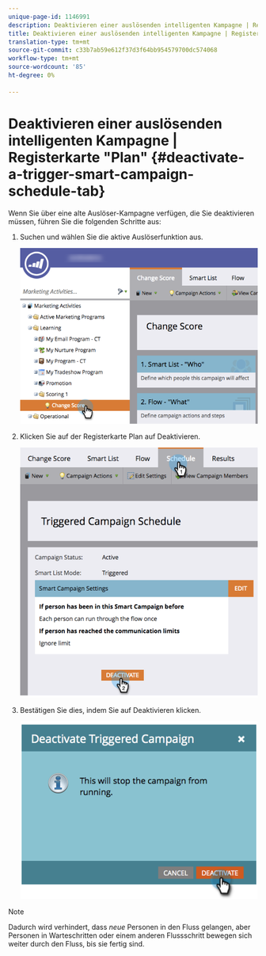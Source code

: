 ```yaml
---
unique-page-id: 1146991
description: Deaktivieren einer auslösenden intelligenten Kampagne | Registerkarte "Plan"- Marketing Docs - Produktdokumentation
title: Deaktivieren einer auslösenden intelligenten Kampagne | Registerkarte "Plan"
translation-type: tm+mt
source-git-commit: c33b7ab59e612f37d3f64bb954579700dc574068
workflow-type: tm+mt
source-wordcount: '85'
ht-degree: 0%

---
```



# Deaktivieren einer auslösenden intelligenten Kampagne | Registerkarte &quot;Plan&quot; {#deactivate-a-trigger-smart-campaign-schedule-tab}

Wenn Sie über eine alte Auslöser-Kampagne verfügen, die Sie deaktivieren müssen, führen Sie die folgenden Schritte aus:

1. Suchen und wählen Sie die aktive Auslöserfunktion aus.

   ![](assets/selectprogram-hands.png)

1. Klicken Sie auf der Registerkarte Plan auf Deaktivieren.

   ![](assets/deactivateprogram-hands.png)

1. Bestätigen Sie dies, indem Sie auf Deaktivieren klicken.

   ![](assets/image2014-9-22-13-3a59-3a6.png)

>[!NOTE]
>
>Dadurch wird verhindert, dass *neue* Personen in den Fluss gelangen, aber Personen in Warteschritten oder einem anderen Flussschritt bewegen sich weiter durch den Fluss, bis sie fertig sind.

